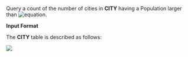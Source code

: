 Query a count of the number of cities in __CITY__ having a Population larger than ![equation](https://latex.codecogs.com/svg.latex?\inline&space;100,000).

__Input Format__

The __CITY__ table is described as follows:

![](https://github.com/avtomato/HackerRank/blob/master/SQL/img/1449729804-f21d187d0f-CITY.jpg)